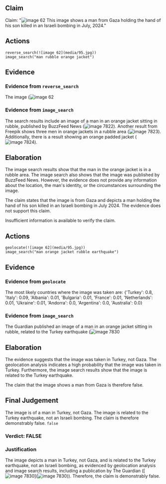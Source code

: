 ## Claim
Claim: "![image 62](media/95.jpg) This image shows a man from Gaza holding the hand of his son killed in an Israeli bombing in July, 2024."

## Actions
```
reverse_search(![image 62](media/95.jpg))
image_search("man rubble orange jacket")
```

## Evidence
### Evidence from `reverse_search`
The image (![image 62](media/95.jpg)

### Evidence from `image_search`
The search results include an image of a man in an orange jacket sitting in rubble, published by BuzzFeed News (![image 7822](media/2025-08-29_22-06-1756505179-437035.jpg)). Another result from Freepik shows three men in orange jackets in a rubble area (![image 7823](media/2025-08-29_22-06-1756505179-893328.jpg)). Additionally, there is a result showing an orange padded jacket (![image 7824](media/2025-08-29_22-06-1756505180-018606.jpg)).


## Elaboration
The image search results show that the man in the orange jacket is in a rubble area. The image search also shows that the image was published by BuzzFeed News. However, the evidence does not provide any information about the location, the man's identity, or the circumstances surrounding the image.

The claim states that the image is from Gaza and depicts a man holding the hand of his son killed in an Israeli bombing in July 2024. The evidence does not support this claim.

Insufficient information is available to verify the claim.


## Actions
```
geolocate(![image 62](media/95.jpg))
image_search("man orange jacket rubble earthquake")
```

## Evidence
### Evidence from `geolocate`
The most likely countries where the image was taken are: {'Turkey': 0.8, 'Italy': 0.09, 'Albania': 0.01, 'Bulgaria': 0.01, 'France': 0.01, 'Netherlands': 0.01, 'Ukraine': 0.01, 'Andorra': 0.0, 'Argentina': 0.0, 'Australia': 0.0}

### Evidence from `image_search`
The Guardian published an image of a man in an orange jacket sitting in rubble, related to the Turkey earthquake (![image 7830](media/2025-08-29_22-06-1756505205-900490.jpg)

## Elaboration
The evidence suggests that the image was taken in Turkey, not Gaza. The geolocation analysis indicates a high probability that the image was taken in Turkey. Furthermore, the image search results show that the image is related to the Turkey earthquake.

The claim that the image shows a man from Gaza is therefore false.


## Final Judgement
The image is of a man in Turkey, not Gaza. The image is related to the Turkey earthquake, not an Israeli bombing. The claim is therefore demonstrably false. `false`

### Verdict: FALSE

### Justification
The image depicts a man in Turkey, not Gaza, and is related to the Turkey earthquake, not an Israeli bombing, as evidenced by geolocation analysis and image search results, including a publication by The Guardian ([![image 7830](media/2025-08-29_22-06-1756505205-900490.jpg)](![image 7830](media/2025-08-29_22-06-1756505205-900490.jpg))). Therefore, the claim is demonstrably false.
